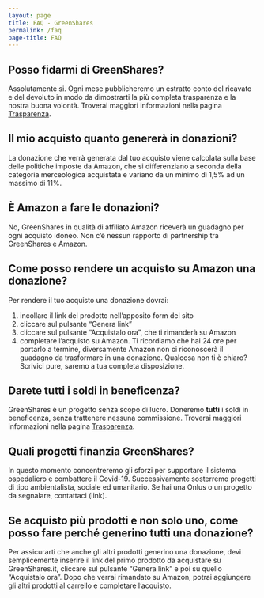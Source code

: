 ```yaml
---
layout: page
title: FAQ - GreenShares
permalink: /faq
page-title: FAQ
---
```


## Posso fidarmi di GreenShares?
Assolutamente si. Ogni mese pubblicheremo un estratto conto del ricavato e del devoluto in modo da dimostrarti la più completa trasparenza e la nostra buona volontà. Troverai maggiori informazioni nella pagina [Trasparenza](https://greenshares.it/trasparenza).

## Il mio acquisto quanto genererà in donazioni?
La donazione che verrà generata dal tuo acquisto viene calcolata sulla base delle politiche imposte da Amazon, che si differenziano a seconda della categoria merceologica acquistata e variano da un minimo di 1,5% ad un massimo di 11%.



## È Amazon a fare le donazioni?
No, GreenShares in qualità di affiliato Amazon riceverà un guadagno per ogni acquisto idoneo. Non c’è nessun rapporto di partnership tra GreenShares e Amazon.



## Come posso rendere un acquisto su Amazon una donazione?
Per rendere il tuo acquisto una donazione dovrai:
1. incollare il link del prodotto nell’apposito form del sito
2. cliccare sul pulsante “Genera link”
3. cliccare sul pulsante “Acquistalo ora”, che ti rimanderà su Amazon
4. completare l’acquisto su Amazon. Ti ricordiamo che hai 24 ore per portarlo a termine, diversamente Amazon non ci riconoscerà il guadagno da trasformare in una donazione.
Qualcosa non ti è chiaro? Scrivici pure, saremo a tua completa disposizione.



## Darete tutti i soldi in beneficenza?
GreenShares è un progetto senza scopo di lucro. Doneremo **tutti** i soldi in beneficenza, senza trattenere nessuna commissione. Troverai maggiori informazioni nella pagina [Trasparenza](https://greenshares.it/trasparenza).



## Quali progetti finanzia GreenShares?
In questo momento concentreremo gli sforzi per supportare il sistema ospedaliero e combattere il Covid-19. Successivamente sosterremo progetti di tipo ambientalista, sociale ed umanitario. Se hai una Onlus o un progetto da segnalare, contattaci (link).



## Se acquisto più prodotti e non solo uno, come posso fare perché generino tutti una donazione?
Per assicurarti che anche gli altri prodotti generino una donazione, devi semplicemente inserire il link del primo prodotto da acquistare su GreenShares.it, cliccare sul pulsante “Genera link” e poi su quello “Acquistalo ora”. Dopo che verrai rimandato su Amazon, potrai aggiungere gli altri prodotti al carrello e completare l’acquisto.